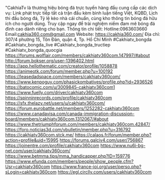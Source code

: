 "CakhiaTv là thương hiệu bóng đá trực tuyến hàng đầu cung cấp các dịch vụ: Link phát trực tiếp tất cả trận đấu kèm bình luận tiếng Việt, KQBD,  Lịch thi đấu bóng đá, Tỷ lệ kèo nhà cái chuẩn, cùng kho thông tin bóng đá hữu ích cho người dùng. Truy cập ngay để trải nghiệm niềm đam mê bóng đá đỉnh cao dành riêng cho bạn.
Thông tin chi tiết:
Hotline:0963603660
Email:cakhia360.com@gmail.com
Website: https://cakhia360.com/
Địa chỉ: 307/4 phường 15, Tôn Đản, quận 4, Tp. Hồ Chí Minh
#Cakhiatv_bongda
#Cakhiatv_bongda_live
#Cakhiatv_bongda_tructiep
#Cakhiatv_bongda_quocgia
https://forums.wolflair.com/members/cakhiatv360com.147997/#about
http://forum.bokser.org/user-1396402.html
https://app.hellothematic.com/creator/profile/1058878
https://animeotk.com/forum/member.php?u=100192
https://leasedadspace.com/members/cakhiatv360com/
https://www.kenpoguy.com/phasickombatives/profile.php?id=2936526
https://batocomic.com/u/3009845-cakhiatv360com1
https://www.fuelly.com/driver/cakhiatv360com
https://spinninrecords.com/profile/cakhiatv360com
https://sfx.thelazy.net/users/u/cakhiatv360com/
https://forum.eurobattle.net/members/1252282-cakhiatv360com
https://www.canadavisa.com/canada-immigration-discussion-board/members/cakhiatv360com.1312067/#about
https://www.thetriumphforum.com/members/cakhiatv360com.42847/
https://foro.noticias3d.com/vbulletin/member.php?u=316792
https://cakhiatv360com.stck.me/
https://calaos.fr/forum/member.php?action=profile&uid=15995
https://forums.galciv4.com/user/756867
https://joinentre.com/profile/cakhiatv360com
https://www.nu6i-bg-net.com/user/cakhiatv360com/
https://www.betmma.tips/mma_handicapper.php?ID=159776
https://www.efunda.com/members/people/show_people.cfm?Usr=cakhiatv360com
https://www.france-ioi.org/user/perso.php?sLogin=cakhiatv360com
https://egl.circlly.com/users/cakhiatv360com